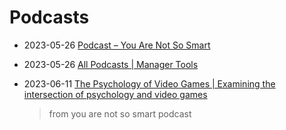 # Podcasts

- 2023-05-26 [Podcast – You Are Not So Smart](https://youarenotsosmart.com/podcast/)

- 2023-05-26 [All Podcasts | Manager Tools](https://www.manager-tools.com/all-podcasts#)

- 2023-06-11 [The Psychology of Video Games | Examining the intersection of psychology and video games](https://www.psychologyofgames.com/)

  > from you are not so smart podcast

